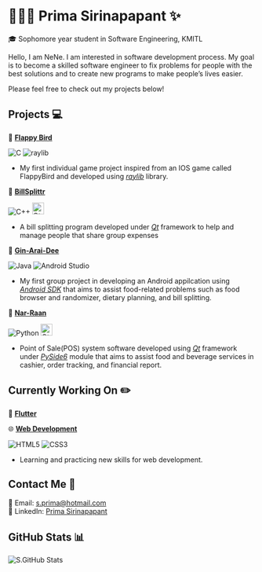 # 🙇🏻‍♀️ Prima Sirinapapant ✨
🎓 Sophomore year student in Software Engineering, KMITL

Hello, I am NeNe. I am interested in software development process. My goal is to become a skilled software engineer to fix problems for people with the best solutions and to create new programs to make people’s lives easier.

Please feel free to check out my projects below!

## Projects 💻

🐣 [**Flappy Bird**](https://github.com/neneprm/FlappyBird)

<p>
<img src="https://img.icons8.com/color/24/000000/c-programming.png" title="C"/>
<img src="https://github.com/raysan5/raylib/blob/master/logo/raylib_24x24.png?raw=true" title="raylib">
</p>

- My first individual game project inspired from an IOS game called FlappyBird and developed using [_raylib_](https://www.raylib.com) library.

🧾 [**BillSplittr**](https://github.com/neneprm/BillSplittr)

<p>
<img src="https://img.icons8.com/color/24/000000/c-plus-plus-logo.png" title="C++"/>
<img src="https://www.qt.io/hubfs/qt-design-system/assets/logos/qt-logo.svg" alt="Qt Logo" width="24" height="24" title="Qt"/>
</p>

- A bill splitting program developed under [_Qt_](https://www.qt.io) framework to help and manage people that share group expenses

🍩 [**Gin-Arai-Dee**](https://github.com/deeckn/GIN-ARAI-DEE)

<p>
<img src="https://img.icons8.com/color/24/000000/java-coffee-cup-logo--v1.png" title="Java"/>
<img src="https://img.icons8.com/fluency/24/000000/android-studio--v3.png" title="Android Studio"/>
</p>

- My first group project in developing an Android appilcation using [_Android SDK_](https://developer.android.com) that aims to assist food-related problems such as food browser and randomizer, dietary planning, and bill splitting.

🛒 [**Nar-Raan**](https://github.com/TawanLekngam/SEP_Project)

<p>
<img src="https://img.icons8.com/color/24/000000/python--v1.png" title="Python"/>
<img src="https://www.qt.io/hubfs/qt-design-system/assets/logos/qt-logo.svg" alt="Qt Logo" width="24" height="24" title="Qt">
</p>

- Point of Sale(POS) system software developed using [_Qt_](https://www.qt.io) framework under [_PySide6_](https://pypi.org/project/PySide6/) module that aims to assist food and beverage services in cashier, order tracking, and financial report.

## Currently Working On ✏️

📱  [**Flutter**](https://github.com/neneprm/RCash_app)

🌐 [**Web Development**](https://github.com/neneprm/Web-Development-Bootcamp)

<p>
<img src="https://img.icons8.com/color/24/000000/html-5--v1.png" title="HTML5"/>
<img src="https://img.icons8.com/color/24/000000/css3.png" title="CSS3"/>
</p>

- Learning and practicing new skills for web development.

## Contact Me 📮
📧 Email: s.prima@hotmail.com \
👤 LinkedIn: [Prima Sirinapapant](https://www.linkedin.com/in/prima-sirinapapant-479783218/)

## GitHub Stats 📊

<img align="left" alt="S.GitHub Stats" src="https://github-readme-stats.vercel.app/api?username=neneprm&show_icons=true&theme=dark&hide_border=true" />



<!-- **neneprm/neneprm** is a ✨ _special_ ✨ repository because its `README.md` (this file) appears on your GitHub profile.

Here are some ideas to get you started:

- 🔭 I’m currently working on ...
- 🌱 I’m currently learning ...
- 👯 I’m looking to collaborate on ...
- 🤔 I’m looking for help with ...
- 💬 Ask me about ...
- 📫 How to reach me: ...
- 😄 Pronouns: ...
- ⚡ Fun fact: ... -->
